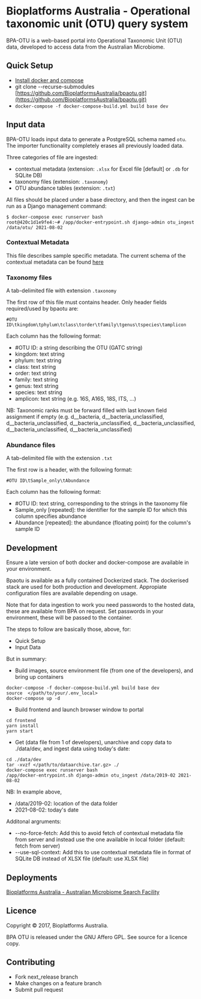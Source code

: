 # Bioplatforms Australia - Operational taxonomic unit (OTU) query system

BPA-OTU is a web-based portal into Operational Taxonomic Unit (OTU) data, developed to access data from the Australian Microbiome.

## Quick Setup

* [Install docker and compose](https://docs.docker.com/compose/install/)
* git clone --recurse-submodules [https://github.com/BioplatformsAustralia/bpaotu.git](https://github.com/BioplatformsAustralia/bpaotu.git)
* `docker-compose -f docker-compose-build.yml build base dev`

## Input data

BPA-OTU loads input data to generate a PostgreSQL schema named `otu`. The importer functionality completely
erases all previously loaded data.

Three categories of file are ingested:

* contextual metadata (extension: `.xlsx` for Excel file [default] or `.db` for SQLite DB)
* taxonomy files (extension: `.taxonomy`)
* OTU abundance tables (extension: `.txt`)

All files should be placed under a base directory, and then the ingest can be run as a Django management command:

```console
$ docker-compose exec runserver bash
root@420c1d1e9fe4:~# /app/docker-entrypoint.sh django-admin otu_ingest /data/otu/ 2021-08-02
```

### Contextual Metadata

This file describes sample specific metadata. The current schema of the contextual metadata can be found [here](https://github.com/AusMicrobiome/contextualdb_doc/)

### Taxonomy files

A tab-delimited file with extension `.taxonomy`

The first row of this file must contains header. Only header fields required/used by bpaotu are:

```tsv
#OTU ID\tkingdom\tphylum\tclass\torder\tfamily\tgenus\tspecies\tamplicon
```

Each column has the following format:

* #OTU ID: a string describing the OTU (GATC string)
* kingdom: text string
* phylum: text string
* class: text string
* order: text string
* family: text string
* genus: text string
* species: text string
* amplicon: text string (e.g. 16S, A16S, 18S, ITS, ...)

NB: Taxonomic ranks must be forward filled with last known field assignment if empty (e.g. d__bacteria, d__bacteria_unclassified, d__bacteria_unclassified, d__bacteria_unclassified, d__bacteria_unclassified, d__bacteria_unclassified, d__bacteria_unclassified)

### Abundance files

A tab-delimited file with the extension `.txt`

The first row is a header, with the following format:

```tsv
#OTU ID\tSample_only\tAbundance
```

Each column has the following format:

* #OTU ID:  text string, corresponding to the strings in the taxonomy file
* Sample_only [repeated]: the identifier for the sample ID for which this column specifies abundance
* Abundance [repeated]: the abundance (floating point) for the column's sample ID

## Development

Ensure a late version of both docker and docker-compose are available in your environment.

Bpaotu is available as a fully contained Dockerized stack. The dockerised stack are used for both production
and development. Appropiate configuration files are available depending on usage.

Note that for data ingestion to work you need passwords to the hosted data, these are available from BPA on request.
Set passwords in your environment, these will be passed to the container.

The steps to follow are basically those, above, for:
* Quick Setup
* Input Data

But in summary:

* Build images, source environment file (from one of the developers), and bring up containers
```
docker-compose -f docker-compose-build.yml build base dev
source  </path/to/your/.env_local>
docker-compose up -d
```
* Build frontend and launch browser window to portal
```
cd frontend
yarn install
yarn start
```
* Get (data file from 1 of developers), unarchive and copy data to ./data/dev, and ingest data using today's date:
```
cd ./data/dev
tar -xvzf </path/to/dataarchive.tar.gz> ./
docker-compose exec runserver bash
/app/docker-entrypoint.sh django-admin otu_ingest /data/2019-02 2021-08-02
```
NB: In example above, 
* /data/2019-02: location of the data folder
* 2021-08-02: today's date 

Additonal argruments:
* --no-force-fetch: Add this to avoid fetch of contextual metadata file from server and instead use the one available in local folder (default: fetch from server)
* --use-sql-context: Add this to use contextual metadata file in format of SQLite DB instead of XLSX file (default: use XLSX file)

## Deployments

[Bioplatforms Australia - Australian Microbiome Search Facility](https://data.bioplatforms.com/bpa/otu/)

## Licence

Copyright &copy; 2017, Bioplatforms Australia.

BPA OTU is released under the GNU Affero GPL. See source for a licence copy.

## Contributing

* Fork next_release branch
* Make changes on a feature branch
* Submit pull request
